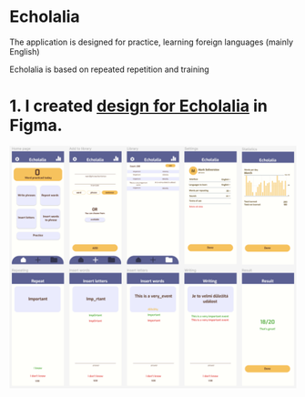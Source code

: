 # Echolalia
The application is designed for practice, learning foreign languages (mainly English)

Echolalia is based on repeated repetition and training

# 1. I created [design for Echolalia](https://www.figma.com/file/lT8dzaokxH0heS61JDuYgs/Echolalia?node-id=0%3A1&t=5DpjncPRdMHv6ve7-1) in Figma.
![design](Echolalia-design.png)
